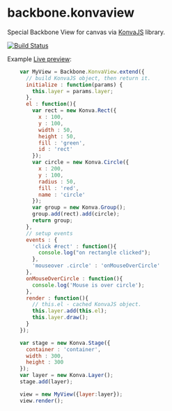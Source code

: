 backbone.konvaview
====================

Special Backbone View for canvas via [KonvaJS](http://konvajs.github.io/) library.

[![Build Status](https://travis-ci.org/slash-system/backbone.konvaview.svg)](https://travis-ci.org/slash-system/backbone.konvaview)

Example [Live preview](http://jsbin.com/fekex/4/edit):

```javascript
    var MyView = Backbone.KonvaView.extend({
      // build KonvaJS object, then return it.
      initialize : function(params) {
        this.layer = params.layer;
      },
      el : function(){
        var rect = new Konva.Rect({
          x : 100,
          y : 100,
          width : 50,
          height : 50,
          fill : 'green',
          id : 'rect'
        });
        var circle = new Konva.Circle({
          x : 200,
          y : 100,
          radius : 50,
          fill : 'red',
          name : 'circle'
        });
        var group = new Konva.Group();
        group.add(rect).add(circle);
        return group;
      },
      // setup events
      events : {
        'click #rect' : function(){
          console.log("on rectangle clicked");
        },
        'mouseover .circle' : 'onMouseOverCircle'
      },
      onMouseOverCircle : function(){
        console.log('Mouse is over circle');
      },
      render : function(){
        // this.el - cached KonvaJS object.
        this.layer.add(this.el);
        this.layer.draw();
      }
    });

    var stage = new Konva.Stage({
      container : 'container',
      width : 300,
      height : 300
    });
    var layer = new Konva.Layer();
    stage.add(layer);

    view = new MyView({layer:layer});
    view.render();
```
